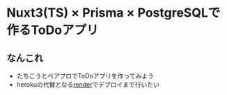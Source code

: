# Nuxt3(TS) × Prisma × PostgreSQLで作るToDoアプリ
## なんこれ
- たちこうとペアプロでToDoアプリを作ってみよう
- herokuの代替となる[render](https://render.com/)でデプロイまで行いたい
